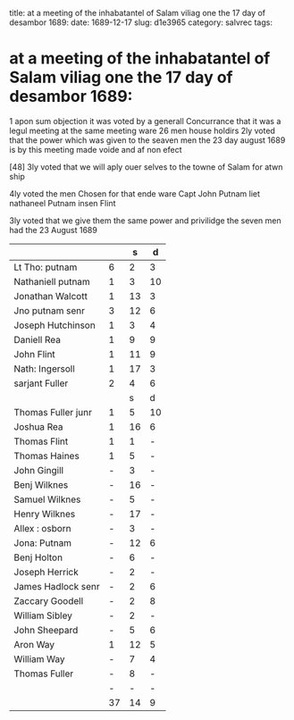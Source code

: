title: at a meeting of the inhabatantel of Salam viliag one the 17 day of desambor 1689:
date: 1689-12-17
slug: d1e3965
category: salvrec
tags: 


<div markdown class="doc" id="d1e3965">


# at a meeting of the inhabatantel of Salam viliag one the 17 day of desambor 1689: 

1 apon sum objection it was voted by a generall Concurrance that it was a legul meeting at the same meeting ware 26 men house holdirs 2ly voted that the power which was given to the seaven men the 23 day august 1689 is by this meeting made voide and af non efect

[48] 3ly voted that we will aply ouer selves to the towne of Salam for atwn ship

4ly voted the men Chosen for that ende ware Capt John Putnam liet nathaneel Putnam insen Flint

3ly voted that we give them the same power and privilidge the seven men had the 23 August 1689

|                    |    | s  | d  |
|--------------------|----|----|----|
| Lt Tho: putnam     | 6  | 2  | 3  |
| Nathaniell putnam  | 1  | 3  | 10 |
| Jonathan Walcott   | 1  | 13 | 3  |
| Jno putnam senr    | 3  | 12 | 6  |
| Joseph Hutchinson  | 1  | 3  | 4  |
| Daniell Rea        | 1  | 9  | 9  |
| John Flint         | 1  | 11 | 9  |
| Nath: Ingersoll    | 1  | 17 | 3  |
| sarjant Fuller     | 2  | 4  | 6  |
|                    |    | s  | d  |
| Thomas Fuller junr | 1  | 5  | 10 |
| Joshua Rea         | 1  | 16 | 6  |
| Thomas Flint       | 1  | 1  | -  |
| Thomas Haines      | 1  | 5  | -  |
| John Gingill       | -  | 3  | -  |
| Benj Wilknes       | -  | 16 | -  |
| Samuel Wilknes     | -  | 5  | -  |
| Henry Wilknes      | -  | 17 | -  |
| Allex : osborn     | -  | 3  | -  |
| Jona: Putnam       | -  | 12 | 6  |
| Benj Holton        | -  | 6  | -  |
| Joseph Herrick     | -  | 2  | -  |
| James Hadlock senr | -  | 2  | 6  |
| Zaccary Goodell    | -  | 2  | 8  |
| William Sibley     | -  | 2  | -  |
| John Sheepard      | -  | 5  | 6  |
| Aron Way           | 1  | 12 | 5  |
| William Way        | -  | 7  | 4  |
| Thomas Fuller      | -  | 8  | -  |
|                    | -  | -  | -  |
|                    | 37 | 14 | 9  |

</div>
